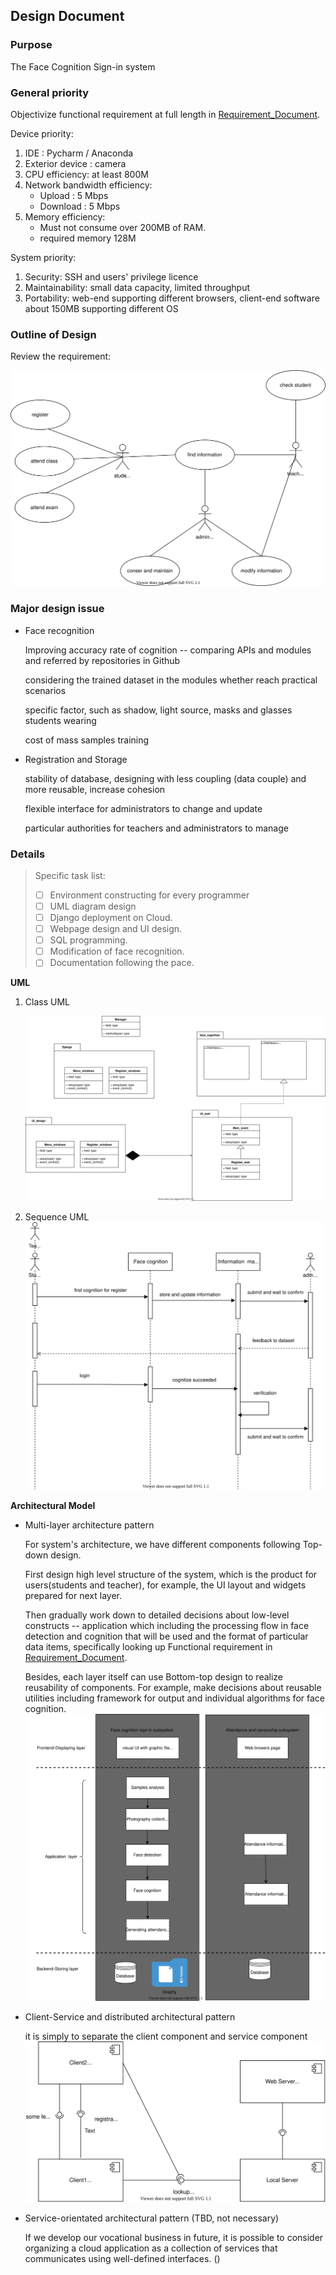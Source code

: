 ## Design Document
### Purpose
The Face Cognition Sign-in system
### General priority
Objectivize functional requirement at full length  in [Requirement_Document](./Requirement_Document.md).

Device priority:
1. IDE : Pycharm / Anaconda 
2. Exterior device : camera
3. CPU efficiency: at least 800M 
4. Network bandwidth efficiency:
   - Upload : 5 Mbps
   - Download : 5 Mbps  
5. Memory efficiency: 
   - Must not consume over 200MB of RAM.
   - required memory 128M  
   
System priority:
1. Security: SSH and users' privilege licence  
2. Maintainability: small data capacity, limited throughput
3. Portability: web-end supporting different browsers, client-end software about 150MB supporting different OS  
### Outline of Design
Review the requirement:

![](img/user.svg)
### Major design issue
+ Face recognition 
  
   Improving accuracy rate of cognition -- comparing APIs and modules and referred by repositories in Github  
   
   considering the trained dataset in the modules whether reach practical scenarios
   
   specific factor, such as shadow, light source, masks and glasses students wearing 
   
   cost of mass samples training  

+ Registration and Storage
  
   stability of database, designing with less coupling (data couple) and more reusable, increase cohesion

   flexible interface for administrators to change and update

   particular authorities for teachers and administrators to manage 
### Details 
> 
> Specific task list:
>  - [ ] Environment constructing for every programmer
>  - [ ] UML diagram design
>  - [ ] Django deployment on Cloud.
>  - [ ] Webpage design and UI design.
>  - [ ] SQL programming.
>  - [ ] Modification of face recognition.
>  - [ ] Documentation following the pace.

**UML**
1. Class UML

   ![](img/class.svg)

2. Sequence UML
   ![](img/seq_login.svg)

**Architectural Model**

- Multi-layer architecture pattern

   For system's architecture, we have different components following Top-down design. 

   First design high level structure of the system, which is the product for users(students and teacher), for example, the UI layout and widgets prepared for next layer.

   Then gradually work down to detailed decisions about low-level constructs -- application which including the processing flow in face detection and cognition that will be used and the format of particular data items, specifically looking up Functional requirement in [Requirement_Document](./Requirement_Document.md).

   Besides, each layer itself can use Bottom-top design to realize reusability of components. For example, make decisions about reusable utilities including framework for output and individual algorithms for face cognition. 
   ![](img/layer.svg)

- Client-Service and distributed architectural pattern 
  
   it is simply to separate the client component and service component
   ![](img/arch.svg)
- Service-orientated architectural pattern (TBD, not necessary)
   
   If we develop our vocational business in future, it is possible to consider organizing a cloud application as a collection of services that communicates using well-defined interfaces. ()

